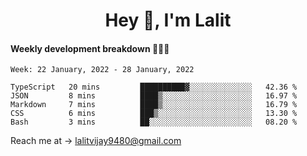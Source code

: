 <h1 align="center">Hey 👋, I'm Lalit</h1>

#### Weekly development breakdown 👨🏻‍💻
<!--START_SECTION:waka-->
```text
Week: 22 January, 2022 - 28 January, 2022

TypeScript   20 mins         ██████████▓░░░░░░░░░░░░░░   42.36 % 
JSON         8 mins          ████▒░░░░░░░░░░░░░░░░░░░░   16.97 % 
Markdown     7 mins          ████▒░░░░░░░░░░░░░░░░░░░░   16.79 % 
CSS          6 mins          ███▒░░░░░░░░░░░░░░░░░░░░░   13.30 % 
Bash         3 mins          ██░░░░░░░░░░░░░░░░░░░░░░░   08.20 % 
```
<!--END_SECTION:waka-->

Reach me at → lalitvijay9480@gmail.com
